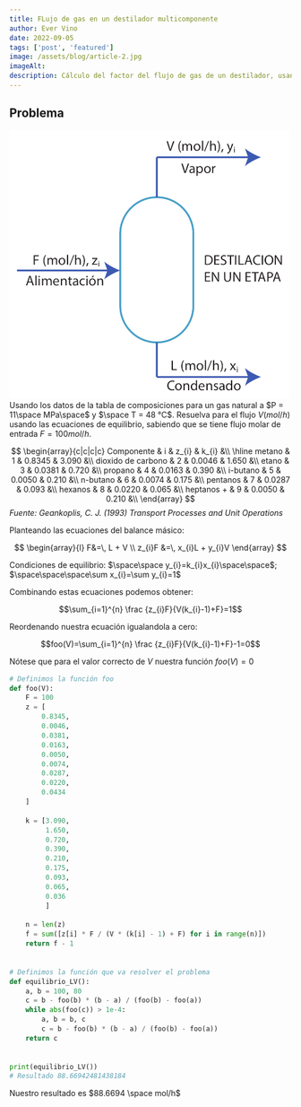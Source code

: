 ```yaml
---
title: FLujo de gas en un destilador multicomponente
author: Ever Vino
date: 2022-09-05
tags: ['post', 'featured']
image: /assets/blog/article-2.jpg
imageAlt: 
description: Cálculo del factor del flujo de gas de un destilador, usando el método de la secante.
---
```


## Problema
![diagrama destilador de un etapa](../../assets/blog/destilador1.png)
Usando los datos de la tabla de composiciones para un gas natural a $P = 11\space MPa\space$ y $\space T = 48 °C$. Resuelva para el flujo $V(mol/h)$ usando las ecuaciones de equilibrio, sabiendo que se tiene flujo molar de entrada $F = 100 mol/h$.

$$
\begin{array}{c|c|c|c} Componente & i & z_{i} & k_{i} &\\ \hline 
metano & 1 & 0.8345 & 3.090 &\\
dioxido de carbono & 2 & 0.0046 & 1.650 &\\
etano & 3 & 0.0381 & 0.720 &\\
propano & 4 & 0.0163 & 0.390 &\\
i-butano & 5 & 0.0050 & 0.210 &\\
n-butano & 6 & 0.0074 & 0.175 &\\
pentanos & 7 & 0.0287 & 0.093 &\\
hexanos & 8 & 0.0220 & 0.065 &\\
heptanos + & 9 & 0.0050 & 0.210 &\\
\end{array}
$$
_Fuente: Geankoplis, C. J. (1993) Transport Processes and Unit Operations_

Planteando las ecuaciones del balance másico:

$$
\begin{array}{l}
F&=\, L + V \\
z_{i}F &=\, x_{i}L + y_{i}V
\end{array}
$$

Condiciones de equilibrio:  $\space\space y_{i}=k_{i}x_{i}\space\space$; $\space\space\space\sum x_{i}=\sum y_{i}=1$

Combinando estas ecuaciones podemos obtener:

$$\sum_{i=1}^{n} \frac {z_{i}F}{V(k_{i}-1)+F}=1$$

Reordenando nuestra ecuación igualandola a cero:

$$foo(V)=\sum_{i=1}^{n} \frac {z_{i}F}{V(k_{i}-1)+F}-1=0$$

Nótese que para el valor correcto de $V$  nuestra función $foo(V)=0$

```py
# Definimos la función foo
def foo(V):
    F = 100
    z = [
        0.8345,
        0.0046,
        0.0381,
        0.0163,
        0.0050,
        0.0074,
        0.0287,
        0.0220,
        0.0434
    ]

    k = [3.090,
         1.650,
         0.720,
         0.390,
         0.210,
         0.175,
         0.093,
         0.065,
         0.036
         ]

    n = len(z)
    f = sum([z[i] * F / (V * (k[i] - 1) + F) for i in range(n)])
    return f - 1


# Definimos la función que va resolver el problema
def equilibrio_LV():
    a, b = 100, 80
    c = b - foo(b) * (b - a) / (foo(b) - foo(a))
    while abs(foo(c)) > 1e-4:
        a, b = b, c
        c = b - foo(b) * (b - a) / (foo(b) - foo(a))
    return c


print(equilibrio_LV())
# Resultado 88.66942481438184
```

Nuestro resultado es $88.6694 \space mol/h$

